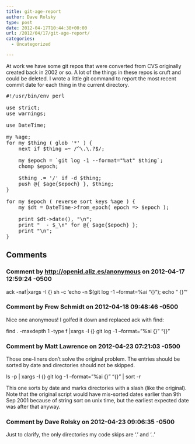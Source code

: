 ```yaml
---
title: git-age-report
author: Dave Rolsky
type: post
date: 2012-04-17T10:44:38+00:00
url: /2012/04/17/git-age-report/
categories:
  - Uncategorized

---
```

At work we have some git repos that were converted from CVS originally created back in 2002 or so. A lot of the things in these repos is cruft and could be deleted. I wrote a little git command to report the most recent commit date for each thing in the current directory.

<pre class="lang:perl">#!/usr/bin/env perl

use strict;
use warnings;

use DateTime;

my %age;
for my $thing ( glob '*' ) {
    next if $thing =~ /^\.\.?$/;

    my $epoch = `git log -1 --format="%at" $thing`;
    chomp $epoch;

    $thing .= '/' if -d $thing;
    push @{ $age{$epoch} }, $thing;
}

for my $epoch ( reverse sort keys %age ) {
    my $dt = DateTime->from_epoch( epoch => $epoch );

    print $dt->date(), "\n";
    print "  - $_\n" for @{ $age{$epoch} };
    print "\n";
}
</pre>

## Comments

### Comment by http://openid.aliz.es/anonymous on 2012-04-17 12:59:24 -0500
ack -naf|xargs -I {} sh -c &#8216;echo -n $(git log -1 &#8211;format=%ai &#8220;{}&#8221;); echo &#8221; {}&#8221;&#8216;

### Comment by Frew Schmidt on 2012-04-18 09:48:46 -0500
Nice one anonymous! I golfed it down and replaced ack with find:

find . -maxdepth 1 -type f |xargs -I {} git log -1 &#8211;format=&#8221;%ai {}&#8221; &#8220;{}&#8221;

### Comment by Matt Lawrence on 2012-04-23 07:21:03 -0500
Those one-liners don&#8217;t solve the original problem. The entries should be sorted by date and directories should not be skipped.

ls -p | xargs -I {} git log -1 &#8211;format=&#8221;%ai {}&#8221; &#8220;{}&#8221; | sort -r

This one sorts by date and marks directories with a slash (like the original). Note that the original script would have mis-sorted dates earlier than 9th Sep 2001 because of string sort on unix time, but the earliest expected date was after that anyway.

### Comment by Dave Rolsky on 2012-04-23 09:06:35 -0500
Just to clarify, the only directories my code skips are &#8216;.&#8217; and &#8216;..&#8217;